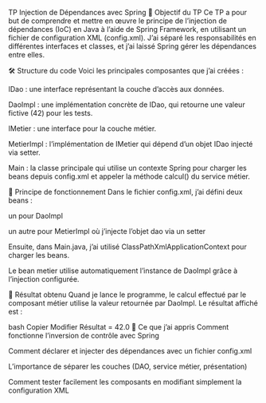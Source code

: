  TP Injection de Dépendances avec Spring
🎯 Objectif du TP
Ce TP a pour but de comprendre et mettre en œuvre le principe de l’injection de dépendances (IoC) en Java à l’aide de Spring Framework, en utilisant un fichier de configuration XML (config.xml). J’ai séparé les responsabilités en différentes interfaces et classes, et j’ai laissé Spring gérer les dépendances entre elles.

🛠️ Structure du code
Voici les principales composantes que j’ai créées :

IDao : une interface représentant la couche d’accès aux données.

DaoImpl : une implémentation concrète de IDao, qui retourne une valeur fictive (42) pour les tests.

IMetier : une interface pour la couche métier.

MetierImpl : l’implémentation de IMetier qui dépend d’un objet IDao injecté via setter.

Main : la classe principale qui utilise un contexte Spring pour charger les beans depuis config.xml et appeler la méthode calcul() du service métier.

🔄 Principe de fonctionnement
Dans le fichier config.xml, j’ai défini deux beans :

un pour DaoImpl

un autre pour MetierImpl où j’injecte l’objet dao via un setter

Ensuite, dans Main.java, j’ai utilisé ClassPathXmlApplicationContext pour charger les beans.

Le bean metier utilise automatiquement l’instance de DaoImpl grâce à l’injection configurée.

🧪 Résultat obtenu
Quand je lance le programme, le calcul effectué par le composant métier utilise la valeur retournée par DaoImpl. Le résultat affiché est :

bash
Copier
Modifier
Résultat = 42.0
🧠 Ce que j’ai appris
Comment fonctionne l’inversion de contrôle avec Spring

Comment déclarer et injecter des dépendances avec un fichier config.xml

L’importance de séparer les couches (DAO, service métier, présentation)

Comment tester facilement les composants en modifiant simplement la configuration XML
